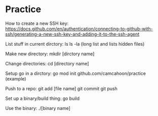 # Practice
How to create a new SSH key:
https://docs.github.com/en/authentication/connecting-to-github-with-ssh/generating-a-new-ssh-key-and-adding-it-to-the-ssh-agent

List stuff in current dirctory:
ls
ls -la (long list and lists hidden files)

Make new directory:
mkdir [dirctory name]

Change directories:
cd [directory name]

Setup go in a dirctory:
go mod init github.com/camcahoon/practice (example)

Push to a repo:
git add [file name]
git commit
git push

Set up a binary/build thing:
go build

Use the binary:
./[binary name]